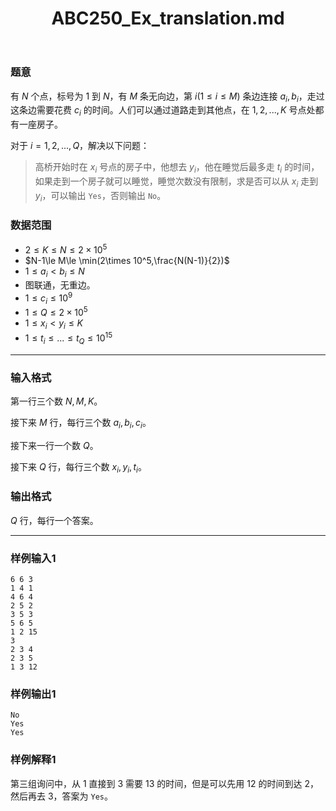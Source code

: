 ﻿---
title: "ABC250_Ex_translation.md"
tags: []
author: ""
created: ""
---

### 题意 

有 $N$ 个点，标号为 $1$ 到 $N$，有 $M$ 条无向边，第 $i(1\le i\le M)$ 条边连接 $a_i,b_i$，走过这条边需要花费 $c_i$ 的时间。人们可以通过道路走到其他点，在 $1,2,...,K$ 号点处都有一座房子。

对于 $i=1,2,...,Q$，解决以下问题：

> 高桥开始时在 $x_i$ 号点的房子中，他想去 $y_i$，他在睡觉后最多走 $t_i$ 的时间，如果走到一个房子就可以睡觉，睡觉次数没有限制，求是否可以从 $x_i$ 走到 $y_i$，可以输出 `Yes`，否则输出 `No`。

### 数据范围

- $2\le K\le N\le 2\times 10^5$
- $N-1\le M\le \min(2\times 10^5,\frac{N(N-1)}{2})$
- $1\le a_i < b_i \le N$
- 图联通，无重边。
- $1\le c_i\le 10^9$
- $1\le Q\le 2\times 10^5$
- $1\le x_i < y_i \le K$
- $1\le t_i \le ... \le t_Q \le 10^{15}$

---

### 输入格式

第一行三个数 $N,M,K$。

接下来 $M$ 行，每行三个数 $a_i,b_i,c_i$。

接下来一行一个数 $Q$。

接下来 $Q$ 行，每行三个数 $x_i,y_i,t_i$。

### 输出格式

$Q$ 行，每行一个答案。

---

### 样例输入1

```
6 6 3
1 4 1
4 6 4
2 5 2
3 5 3
5 6 5
1 2 15
3
2 3 4
2 3 5
1 3 12
```

### 样例输出1

```
No
Yes
Yes
```

### 样例解释1

第三组询问中，从 $1$ 直接到 $3$ 需要 $13$ 的时间，但是可以先用 $12$ 的时间到达 $2$，然后再去 $3$，答案为 `Yes`。

